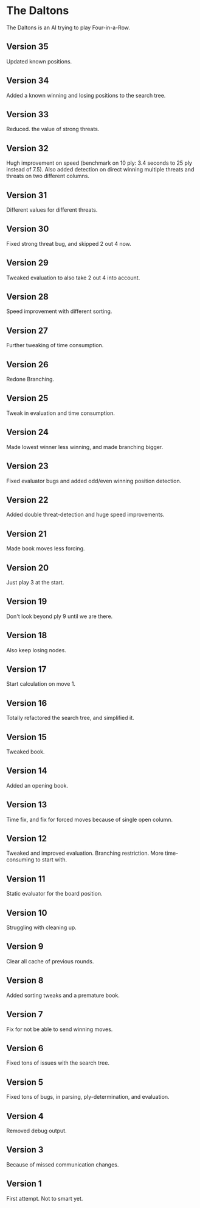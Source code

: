 The Daltons
===========

The Daltons is an AI trying to play Four-in-a-Row.

Version 35
----------
Updated known positions.

Version 34
----------
Added a known winning and losing positions to the search tree.

Version 33
----------
Reduced. the value of strong threats.

Version 32
----------
Hugh improvement on speed (benchmark on 10 ply: 3.4 seconds to 25 ply instead
of 7.5). Also added detection on direct winning multiple threats and threats on
two different columns.

Version 31
----------
Different values for different threats.

Version 30
----------
Fixed strong threat bug, and skipped 2 out 4 now.

Version 29
----------
Tweaked evaluation to also take 2 out 4 into account.

Version 28
----------
Speed improvement with different sorting.

Version 27
----------
Further tweaking of time consumption.

Version 26
----------
Redone Branching.

Version 25
----------
Tweak in evaluation and time consumption.

Version 24
----------
Made lowest winner less winning, and made branching bigger.

Version 23
----------
Fixed evaluator bugs and added odd/even winning position detection.

Version 22
----------
Added double threat-detection and huge speed improvements.

Version 21
----------
Made book moves less forcing.

Version 20
----------
Just play 3 at the start.

Version 19
----------
Don't look beyond ply 9 until we are there.

Version 18
----------
Also keep losing nodes.

Version 17
----------
Start calculation on move 1.

Version 16
----------
Totally refactored the search tree, and simplified it.

Version 15
----------
Tweaked book.

Version 14
----------
Added an opening book.

Version 13
----------
Time fix, and fix for forced moves because of single open column.

Version 12
----------
Tweaked and improved evaluation. Branching restriction. More time-consuming to
start with.

Version 11
----------
Static evaluator for the board position.

Version 10
----------
Struggling with cleaning up.

Version 9
---------
Clear all cache of previous rounds.

Version 8
---------
Added sorting tweaks and a premature book.

Version 7
---------
Fix for not be able to send winning moves.

Version 6
---------
Fixed tons of issues with the search tree.

Version 5
---------
Fixed tons of bugs, in parsing, ply-determination, and evaluation.

Version 4
---------
Removed debug output.

Version 3
---------
Because of missed communication changes.

Version 1
---------
First attempt. Not to smart yet.